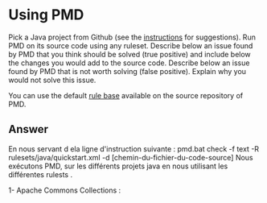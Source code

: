 # Using PMD

Pick a Java project from Github (see the [instructions](../sujet.md) for suggestions). Run PMD on its source code using any ruleset. Describe below an issue found by PMD that you think should be solved (true positive) and include below the changes you would add to the source code. Describe below an issue found by PMD that is not worth solving (false positive). Explain why you would not solve this issue.

You can use the default [rule base](https://github.com/pmd/pmd/blob/master/pmd-java/src/main/resources/rulesets/java/quickstart.xml) available on the source repository of PMD.

## Answer

En nous servant d ela ligne d'instruction suivante : 
 pmd.bat check -f text -R rulesets/java/quickstart.xml -d [chemin-du-fichier-du-code-source]
Nous exécutons PMD, sur les différents projets java en nous utilisant les différentes rulests .

1- Apache Commons Collections :



